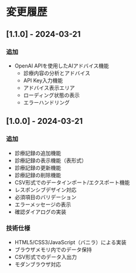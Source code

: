 # 変更履歴

## [1.1.0] - 2024-03-21

### 追加
- OpenAI APIを使用したAIアドバイス機能
  - 診療内容の分析とアドバイス
  - API Key入力機能
  - アドバイス表示エリア
  - ローディング状態の表示
  - エラーハンドリング

## [1.0.0] - 2024-03-21

### 追加
- 診療記録の追加機能
- 診療記録の表示機能（表形式）
- 診療記録の更新機能
- 診療記録の削除機能
- CSV形式でのデータインポート/エクスポート機能
- レスポンシブデザイン対応
- 必須項目のバリデーション
- エラーメッセージの表示
- 確認ダイアログの実装

### 技術仕様
- HTML5/CSS3/JavaScript（バニラ）による実装
- ブラウザメモリ内でのデータ保持
- CSV形式でのデータ入出力
- モダンブラウザ対応 